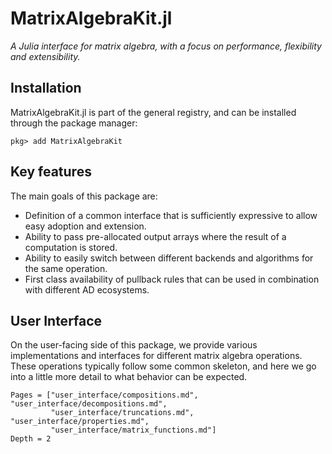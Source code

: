 # MatrixAlgebraKit.jl

*A Julia interface for matrix algebra, with a focus on performance, flexibility and extensibility.*

## Installation

MatrixAlgebraKit.jl is part of the general registry, and can be installed through the package manager:

```
pkg> add MatrixAlgebraKit
```

## Key features

The main goals of this package are:

* Definition of a common interface that is sufficiently expressive to allow easy adoption and extension.
* Ability to pass pre-allocated output arrays where the result of a computation is stored.
* Ability to easily switch between different backends and algorithms for the same operation.
* First class availability of pullback rules that can be used in combination with different AD ecosystems.

## User Interface

On the user-facing side of this package, we provide various implementations and interfaces for different matrix algebra operations.
These operations typically follow some common skeleton, and here we go into a little more detail to what behavior can be expected.

```@contents
Pages = ["user_interface/compositions.md", "user_interface/decompositions.md",
         "user_interface/truncations.md", "user_interface/properties.md",
         "user_interface/matrix_functions.md"]
Depth = 2
```
